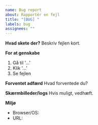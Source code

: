 ```yaml
---
name: Bug report
about: Rapportér en fejl
title: "[BUG] "
labels: bug
assignees: ""
---
```


**Hvad skete der?**
Beskriv fejlen kort.

**For at genskabe**
1. Gå til '...'
2. Klik '...'
3. Se fejlen

**Forventet adfærd**
Hvad forventede du?

**Skærmbilleder/logs**
Hvis muligt, vedhæft.

**Miljø**
- Browser/OS:
- URL:
